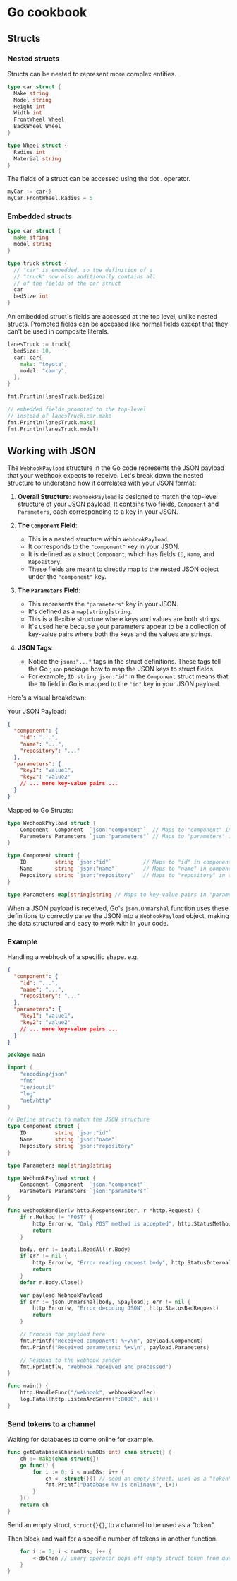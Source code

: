 # Go cookbook

## Structs

### Nested structs

Structs can be nested to represent more complex entities.

```go
type car struct {
  Make string
  Model string
  Height int
  Width int
  FrontWheel Wheel
  BackWheel Wheel
}

type Wheel struct {
  Radius int
  Material string
}
```

The fields of a struct can be accessed using the dot . operator.

```go
myCar := car{}
myCar.FrontWheel.Radius = 5
```

### Embedded structs

```go
type car struct {
  make string
  model string
}

type truck struct {
  // "car" is embedded, so the definition of a
  // "truck" now also additionally contains all
  // of the fields of the car struct
  car
  bedSize int
}
```

An embedded struct's fields are accessed at the top level, unlike nested structs.
Promoted fields can be accessed like normal fields except that they can't be used in composite literals.

```go
lanesTruck := truck{
  bedSize: 10,
  car: car{
    make: "toyota",
    model: "camry",
  },
}

fmt.Println(lanesTruck.bedSize)

// embedded fields promoted to the top-level
// instead of lanesTruck.car.make
fmt.Println(lanesTruck.make)
fmt.Println(lanesTruck.model)
```

## Working with JSON

The `WebhookPayload` structure in the Go code represents the JSON payload that your webhook expects to receive. Let's break down the nested structure to understand how it correlates with your JSON format:

1. **Overall Structure**: `WebhookPayload` is designed to match the top-level structure of your JSON payload. It contains two fields, `Component` and `Parameters`, each corresponding to a key in your JSON.

2. **The `Component` Field**:

   - This is a nested structure within `WebhookPayload`.
   - It corresponds to the `"component"` key in your JSON.
   - It is defined as a struct `Component`, which has fields `ID`, `Name`, and `Repository`.
   - These fields are meant to directly map to the nested JSON object under the `"component"` key.

3. **The `Parameters` Field**:

   - This represents the `"parameters"` key in your JSON.
   - It's defined as a `map[string]string`.
   - This is a flexible structure where keys and values are both strings.
   - It's used here because your parameters appear to be a collection of key-value pairs where both the keys and the values are strings.

4. **JSON Tags**:
   - Notice the `json:"..."` tags in the struct definitions. These tags tell the Go `json` package how to map the JSON keys to struct fields.
   - For example, `ID string json:"id"` in the `Component` struct means that the `ID` field in Go is mapped to the `"id"` key in your JSON payload.

Here's a visual breakdown:

Your JSON Payload:

```json
{
  "component": {
    "id": "...",
    "name": "...",
    "repository": "..."
  },
  "parameters": {
    "key1": "value1",
    "key2": "value2"
    // ... more key-value pairs ...
  }
}
```

Mapped to Go Structs:

```go
type WebhookPayload struct {
    Component  Component  `json:"component"`  // Maps to "component" in JSON
    Parameters Parameters `json:"parameters"` // Maps to "parameters" in JSON
}

type Component struct {
    ID         string `json:"id"`          // Maps to "id" in component
    Name       string `json:"name"`        // Maps to "name" in component
    Repository string `json:"repository"`  // Maps to "repository" in component
}

type Parameters map[string]string // Maps to key-value pairs in "parameters"
```

When a JSON payload is received, Go's `json.Unmarshal` function uses these definitions to correctly parse the JSON into a `WebhookPayload` object, making the data structured and easy to work with in your code.

### Example

Handling a webhook of a specific shape. e.g.

```json
{
  "component": {
    "id": "...",
    "name": "...",
    "repository": "..."
  },
  "parameters": {
    "key1": "value1",
    "key2": "value2"
    // ... more key-value pairs ...
  }
}
```

```go
package main

import (
	"encoding/json"
	"fmt"
	"io/ioutil"
	"log"
	"net/http"
)

// Define structs to match the JSON structure
type Component struct {
	ID         string `json:"id"`
	Name       string `json:"name"`
	Repository string `json:"repository"`
}

type Parameters map[string]string

type WebhookPayload struct {
	Component  Component  `json:"component"`
	Parameters Parameters `json:"parameters"`
}

func webhookHandler(w http.ResponseWriter, r *http.Request) {
	if r.Method != "POST" {
		http.Error(w, "Only POST method is accepted", http.StatusMethodNotAllowed)
		return
	}

	body, err := ioutil.ReadAll(r.Body)
	if err != nil {
		http.Error(w, "Error reading request body", http.StatusInternalServerError)
		return
	}
	defer r.Body.Close()

	var payload WebhookPayload
	if err := json.Unmarshal(body, &payload); err != nil {
		http.Error(w, "Error decoding JSON", http.StatusBadRequest)
		return
	}

	// Process the payload here
	fmt.Printf("Received component: %+v\n", payload.Component)
	fmt.Printf("Received parameters: %+v\n", payload.Parameters)

	// Respond to the webhook sender
	fmt.Fprintf(w, "Webhook received and processed")
}

func main() {
	http.HandleFunc("/webhook", webhookHandler)
	log.Fatal(http.ListenAndServe(":8080", nil))
}


```

### Send tokens to a channel

Waiting for databases to come online for example.

```go
func getDatabasesChannel(numDBs int) chan struct{} {
	ch := make(chan struct{})
	go func() {
		for i := 0; i < numDBs; i++ {
			ch <- struct{}{} // send an empty struct, used as a "token"
			fmt.Printf("Database %v is online\n", i+1)
		}
	}()
	return ch
}
```

Send an empty struct, `struct{}{}`, to a channel to be used as a "token".

Then block and wait for a specific number of tokens in another function.

```go
	for i := 0; i < numDBs; i++ {
		<-dbChan // unary operator pops off empty struct token from queue
	}
}
```
